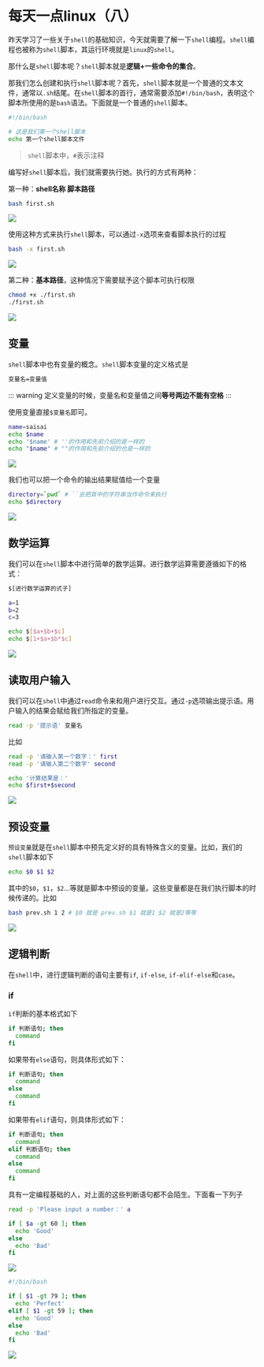# 每天一点linux（八）

昨天学习了一些关于`shell`的基础知识，今天就需要了解一下`shell`编程。`shell`编程也被称为`shell`脚本，其运行环境就是`linux`的`shell`。

那什么是`shell`脚本呢？`shell`脚本就是**逻辑+一些命令的集合**。

那我们怎么创建和执行`shell`脚本呢？首先，`shell`脚本就是一个普通的文本文件，通常以`.sh`结尾。在`shell`脚本的首行，通常需要添加`#!/bin/bash`，表明这个脚本所使用的是`bash`语法。下面就是一个普通的`shell`脚本。

```bash
#!/bin/bash

# 这是我们第一个shell脚本
echo 第一个shell脚本文件
```

> `shell`脚本中，`#`表示注释

编写好`shell`脚本后，我们就需要执行她。执行的方式有两种：

第一种：**shell名称 脚本路径**

```bash
bash first.sh
```

![](/blog/linux-imgs/bash1.png)

使用这种方式来执行`shell`脚本，可以通过`-x`选项来查看脚本执行的过程

```bash
bash -x first.sh
```

![](/blog/linux-imgs/bash3.png)

第二种：**基本路径**，这种情况下需要赋予这个脚本可执行权限

```bash
chmod +x ./first.sh
./first.sh
```

![](/blog/linux-imgs/bash2.png)

## 变量
`shell`脚本中也有变量的概念。`shell`脚本变量的定义格式是

```bash
变量名=变量值
```

::: warning
定义变量的时候，变量名和变量值之间**等号两边不能有空格**
:::

使用变量直接`$变量名`即可。

```bash
name=saisai
echo $name
echo '$name' # ''的作用和先前介绍的是一样的
echo "$name" # ""的作用和先前介绍的也是一样的
```

![](/blog/linux-imgs/bash4.png)

我们也可以把一个命令的输出结果赋值给一个变量

```bash
directory=`pwd` # ``会把其中的字符串当作命令来执行
echo $directory
```

![](/blog/linux-imgs/bash5.png)

## 数学运算
我们可以在`shell`脚本中进行简单的数学运算。进行数学运算需要遵循如下的格式：

```bash
$[进行数学运算的式子]
```

```bash
a=1
b=2
c=3

echo $[$a+$b+$c]
echo $[1+$a+$b*$c]
```

![](/blog/linux-imgs/bash6.png)

## 读取用户输入
我们可以在`shell`中通过`read`命令来和用户进行交互。通过`-p`选项输出提示语。用户输入的结果会赋给我们所指定的变量。

```bash
read -p '提示语' 变量名
```

比如

```bash
read -p '请输入第一个数字：' first
read -p '请输入第二个数字' second

echo '计算结果是：'
echo $first+$second
```

![](/blog/linux-imgs/bash7.png)

## 预设变量
`预设变量`就是在`shell`脚本中预先定义好的具有特殊含义的变量。比如，我们的`shell`脚本如下

```bash
echo $0 $1 $2
```
其中的`$0`，`$1`，`$2`...等就是脚本中预设的变量。这些变量都是在我们执行脚本的时候传递的。比如

```bash
bash prev.sh 1 2 # $0 就是 prev.sh $1 就是1 $2 就是2等等
```

![](/blog/linux-imgs/bash8.png)

## 逻辑判断

在`shell`中，进行逻辑判断的语句主要有`if`, `if-else`, `if-elif-else`和`case`。

### if

`if`判断的基本格式如下

```bash
if 判断语句; then
  command
fi
```

如果带有`else`语句，则具体形式如下：

```bash
if 判断语句; then
  command
else
  command
fi
```

如果带有`elif`语句，则具体形式如下：

```bash
if 判断语句; then
  command
elif 判断语句; then
  command
else
  command
fi
```

具有一定编程基础的人，对上面的这些判断语句都不会陌生。下面看一下列子

```bash
read -p 'Please input a number：' a

if [ $a -gt 60 ]; then
  echo 'Good'
else
  echo 'Bad'
fi
```

![](/blog/linux-imgs/bash9.png)

```bash
#!/bin/bash

if [ $1 -gt 79 ]; then
  echo 'Perfect'
elif [ $1 -gt 59 ]; then
  echo 'Good'
else
  echo 'Bad'
fi
```

![](/blog/linux-imgs/bash10.png)
